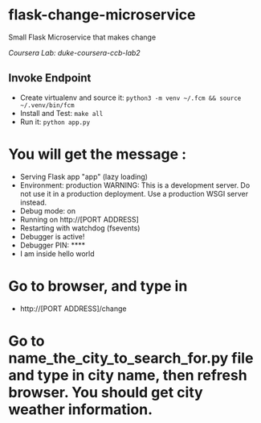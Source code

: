
# flask-change-microservice
Small Flask Microservice that makes change

*Coursera Lab:  duke-coursera-ccb-lab2*



## Invoke Endpoint

* Create virtualenv and source it: `python3 -m venv ~/.fcm && source ~/.venv/bin/fcm`
* Install and Test:  `make all`
* Run it:  `python app.py`

# You will get the message :

* Serving Flask app "app" (lazy loading)
 * Environment: production
   WARNING: This is a development server. Do not use it in a production deployment.
   Use a production WSGI server instead.
 * Debug mode: on
 * Running on http://[PORT ADDRESS]
 * Restarting with watchdog (fsevents)
 * Debugger is active!
 * Debugger PIN: ****
 * I am inside hello world

# Go to browser, and type in 
* http://[PORT ADDRESS]/change

# Go to name_the_city_to_search_for.py file and type in city name, then refresh browser. You should get city weather information. 







